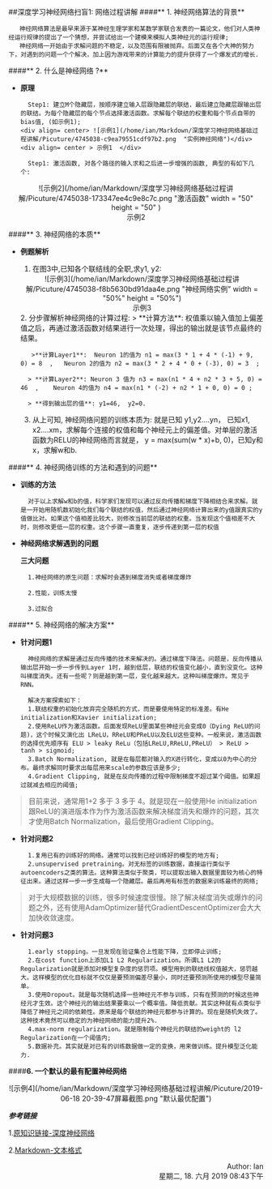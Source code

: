 ##深度学习神经网络扫盲1:  网络过程讲解
####** 1. 神经网络算法的背景**

       神经网络算法是最早来源于某神经生理学家和某数学家联合发表的一篇论文，他们对人类神经运行规律的提出了一个猜想，并尝试给出一个建模来模拟人类神经元的运行规律;
       神经网络一开始由于求解问题的不稳定，以及范围有限被抛弃。后面又在各个大神的努力下，对遇到的问题一个个解决，加上因为游戏带来的计算能力的提升获得了一个爆发式的增长.

####** 2. 什么是神经网络 ?**

- **原理**

        Step1: 建立M个隐藏层，按顺序建立输入层跟隐藏层的联结，最后建立隐藏层跟输出层的联结。为每个隐藏层的每个节点选择激活函数。求解每个联结的权重和每个节点自带的bias值, (如示例1);
      <div align= center> ![示例1](/home/ian/Markdown/深度学习神经网络基础过程讲解/Picuture/4745038-c9ea79551cdf97b2.png  "实例神经网络")</div>
      <div align= center > 示例1  </div>
           
        Step1: 激活函数, 对各个路径的输入求和之后进一步增强的函数, 典型的有如下几个:
<div align= center > ![示例2](/home/ian/Markdown/深度学习神经网络基础过程讲解/Picuture/4745038-173347ee4c9e8c7c.png  "激活函数"  width = "50" height = "50" ) </div>
       <div align= center > 示例2 </div>
       
####** 3. 神经网络的本质**

- **例题解析**

	1. 在图3中,已知各个联结线的全职,求y1, y2:
	 <div align= center>![示例3](/home/ian/Markdown/深度学习神经网络基础过程讲解/Picuture/4745038-f8b5630bd91daa4e.png  "神经网络实例" width = "50%" height = "50%") </div>
	 <div align= center > 示例3  </div>
	 2. 分步骤解析神经网络的计算过程:
	 > **计算方法**: 权值乘以输入值加上偏差值之后，再通过激活函数对结果进行一次处理，得出的输出就是该节点最终的结果。
	 
	     >**计算Layer1**:  Neuron 1的值为 n1 = max(3 * 1 + 4 * (-1) + 9, 0) = 8  ,   Neuron 2的值为 n2 = max(3 * 2 + 4 * 0 + (-3), 0) = 3  ;
	 
	    > **计算Layer2**: Neuron 3 值为 n3 = max(n1 * 4 + n2 * 3 + 5, 0) = 46  ,    Neuron 4的值为 n4 = max(n1 * (-2) + n2 * 1 + 0, 0) = 0 ;
	    
	    > **得到输出层的值**: y1=46,  y2=0.
	 
	 3. 从上可知, 神经网络问题的训练本质为: 就是已知 y1,y2....yn， 已知x1, x2....xm，求解每个连接的权值和每个神经元上的偏差值。对单层的激活函数为RELU的神经网络而言就是， y = max(sum(w * x)+b, 0)，已知y和x，求解w和b.

####** 4. 神经网络训练的方法和遇到的问题**

- **训练的方法**
	
	    对于以上求解w和b的值，科学家们发现可以通过反向传播和梯度下降相结合来求解。就是一开始用随机数初始化我们每个联结的权值，然后通过神经网络计算出来的y值跟真实的y值做比对。如果这个值相差比较大，则修改当前层的联结的权重。当发现这个值相差不大时，则修改更低一层的权重。这个步骤一直重复，逐步传递到第一层的权值

- **神经网络求解遇到的问题**

	**三大问题**

		1.神经网络的原生问题：求解时会遇到梯度消失或者梯度爆炸

		2.性能，训练太慢

		3.过拟合

####** 5. 神经网络的解决方案**

- **针对问题1**

		神经网络的求解是通过反向传播的技术来解决的。通过梯度下降法。问题是，反向传播从输出层开始一步一步传到Layer 1时，越到低层，联结的权值变化越小，直到没变化。这种叫梯度消失。还有一些呢？则是越到第一层，变化越来越大。这种叫梯度爆炸。常见于RNN。
		
		解决方案探索如下：
		1.联结权重的初始化放弃完全随机的方式，而是要使用特定的标准差。有He initialization和Xavier initialization;
		2.使用ReLU作为激活函数。后面发现ReLU里面某些神经元会变成0（Dying ReLU的问题)，这个时候又演化出 LReLU，RReLU和PReLU以及ELU这些变种。一般来说，激活函数的选择优先顺序有 ELU > leaky ReLu（包括LReLU,RReLU,PReLU） > ReLU > tanh > sigmoid;
		3.Batch Normalization, 就是在每层都对输入的X进行转化，变成以0为中心的分布。最终求解同时要求出每层用来scale的参数应该是多少;
		4.Gradient Clipping, 就是在反向传播的过程中限制梯度不超过某个阈值。如果超过就减去相应的阈值;
>  目前来说，通常用1+2 多于 3 多于 4。就是现在一般使用He initialization跟ReLU的演进版本作为作为激活函数来解决梯度消失和爆炸的问题，其次才使用Batch Normalization，最后使用Gradient Clipping。

- **针对问题2**

		1.复用已有的训练好的网络。通常可以找到已经训练好的模型的地方有;
		2.unsupervised pretraining。对无标签的训练数据，直接运行类似于autoencoders之类的算法。这种算法类似于聚类，可以提取出输入数据里面较为核心的特征出来。通过这样一步一步生成每一个隐藏层。最后再用有标签的数据来训练最终的网络;
> 对于大规模数据的训练，很多时候速度很慢。除了解决梯度消失或爆炸的问题之外，还有使用AdamOptimizer替代GradientDescentOptimizer会大大加快收敛速度。

- **针对问题3**

		1.early stopping。一旦发现在验证集合上性能下降，立即停止训练;
		2.在cost function上添加L1 L2 Regularization。所谓L1 L2的Regularization就是添加对模型复杂度的惩罚项。模型用到的联结线权值越大，惩罚越大。这样模型的优化目标就不仅仅是要预测偏差尽量小，同时还要预测所使用的模型尽量简单。
		3.使用Dropout。就是每次随机选择一些神经元不参与训练，只有在预测的时候这些神经元才生效。这个神经元的输出结果要乘以一个概率值。降低贡献。其实这种就有点类似于降低了神经元之间的依赖性。原来是每个联结的神经元都参与计算的。现在是随机失效了。这种技术竟然可以稳定的为神经网络的能力提升2%.
		4.max-norm regularization。就是限制每个神经元的联结的weight的 l2 Regularization在一个阈值内;
		5.数据补充。其实就是对已有的训练数据做一定的变换，用来做训练。提升模型泛化能力.


####**6. 一个默认的最有配置神经网络**
<div align= center >![示例4](/home/ian/Markdown/深度学习神经网络基础过程讲解/Picuture/2019-06-18 20-39-47屏幕截图.png  "默认最优配置")</div>


***参考链接***

1.[原知识链接-深度神经网络](https://www.jianshu.com/p/daf5b4f0238c) 

2.[Markdown-文本格式](https://blog.csdn.net/qq_35451572/article/details/79443467) 


<div align= right >Author: Ian 																			
<div align= right >星期二, 18. 六月 2019 08:43下午 

		
		
		
		
		
		
		
		
		
		
		
		
		
		
		
		
		
		
		
		
		
		
		
		
		
		
		
		
		
		
		
		
		
		







